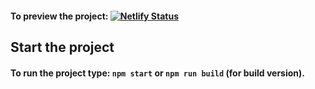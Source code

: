 #### To preview the project: [![Netlify Status](https://api.netlify.com/api/v1/badges/fef6cd4c-4e12-465a-9e2b-5ce1f58794e6/deploy-status)](https://app.netlify.com/sites/paimon-impact/deploys)

## Start the project

#### To run the project type: `npm start` or `npm run build` (for build version).
